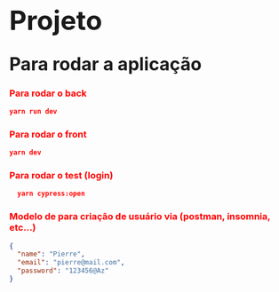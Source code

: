 ## <font size="7">**Projeto**</font>

## <font size="6">Para rodar a aplicação</font>

### <font color="red"> Para rodar o back </font>

```json
yarn run dev
```

### <font color="red"> Para rodar o front </font>

```json
yarn dev
```

### <font color="red"> Para rodar o test (login) </font>

```json
  yarn cypress:open
```

### <font color="red"> Modelo de para criação de usuário via (postman, insomnia, etc...)</font>

```json
{
  "name": "Pierre",
  "email": "pierre@mail.com",
  "password": "123456@Az"
}
```
